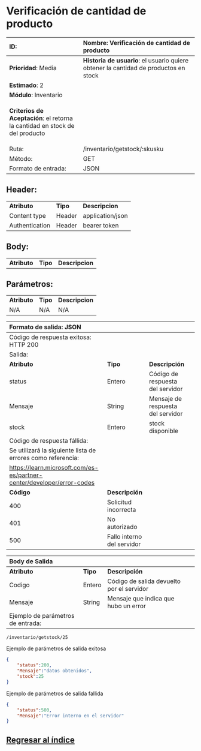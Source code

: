 # Verificación de cantidad de producto

| **ID**:                                                                         | **Nombre**: Verificación de cantidad de producto                                      |
|:------------------------------------------------------------------------------- |:------------------------------------------------------------------------------------- |
| **Prioridad**: Media                                                            | **Historia de usuario**:  el usuario quiere obtener la cantidad de productos en stock |
| **Estimado**: 2                                                                 |                                                                                       |
| **Módulo**: Inventario                                                          |                                                                                       |
| <p>**Criterios de Aceptación**: el retorna la cantidad en stock de del producto |                                                                                       |
| Ruta:                                                                           | /inventario/getstock/:skusku                                                          |
| Método:                                                                         | GET                                                                                   |
| Formato de entrada:                                                             | JSON                                                                                  |

## Header:

<table>
     <tr><td> <b> Atributo </b></td> <td> <b> Tipo </b></td> <td> <b>Descripcion</b> </td> </tr>
     <tr> <td>Content type</td> <td>Header</td> <td>application/json</td>
     </tr>   
     <tr> <td>Authentication</td> <td>Header</td> <td> bearer token </td>
     </tr>    
</table>

## Body:

<table>
     <tr><td> <b> Atributo </b></td> <td> <b> Tipo </b></td> <td> <b>Descripcion</b> </td> </tr>

</table>

## Parámetros:

<table>
     <tr><td> <b> Atributo </b></td> <td> <b> Tipo </b></td> <td> <b>Descripcion</b> </td> </tr>
     <tr> <td> N/A </td> <td>N/A</td> <td>N/A</td>
     </tr>    
</table>

| Formato de salida: JSON                                                  |                            |                                   |     |
|:------------------------------------------------------------------------ |:-------------------------- |:--------------------------------- |:--- |
| Código de respuesta exitosa: HTTP 200                                    |                            |                                   |     |
| Salida:                                                                  |                            |                                   |     |
| **Atributo**                                                             | **Tipo**                   | **Descripción**                   |     |
| status                                                                   | Entero                     | Código de respuesta del servidor  |     |
| Mensaje                                                                  | String                     | Mensaje de respuesta del servidor |     |
| stock                                                                    | Entero                     | stock disponible                  |     |
| Código de respuesta fállida:                                             |                            |                                   |     |
| Se utilizará la siguiente lista de errores como referencia:              |                            |                                   |     |
| <https://learn.microsoft.com/es-es/partner-center/developer/error-codes> |                            |                                   |     |
| **Código**                                                               | **Descripción**            |                                   |     |
| 400                                                                      | Solicitud incorrecta       |                                   |     |
| 401                                                                      | No autorizado              |                                   |     |
| 500                                                                      | Fallo interno del servidor |                                   |     |

| Body de Salida                    |          |                                           |     |
|:--------------------------------- |:-------- |:----------------------------------------- |:--- |
| **Atributo**                      | **Tipo** | **Descripción**                           |     |
| Codigo                            | Entero   | Código de salida devuelto por el servidor |     |
| Mensaje                           | String   | Mensaje que indica que hubo un error      |     |
| Ejemplo de parámetros de entrada: |          |                                           |     |

```
/inventario/getstock/25
```

Ejemplo de parámetros de salida exitosa

```json
{
    "status":200,
    "Mensaje":"datos obtenidos",
    "stock":25
}
```

Ejemplo de parámetros de salida fallida

```json
{
    "status":500,
    "Mensaje":"Error interno en el servidor"
}
```

## [Regresar al índice](../servicio_inventario.md)